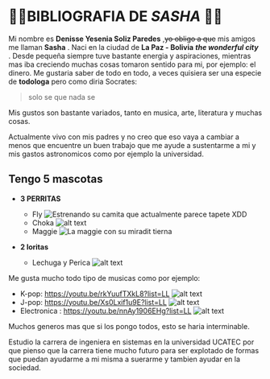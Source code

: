 # 🌸​🎀​​ BIBLIOGRAFIA DE *SASHA* 🌸🎀​
Mi nombre es **Denisse Yesenia Soliz Paredes** ,~~yo obligo a que~~ mis amigos me llaman **Sasha** .
Naci en la ciudad de **La Paz - Bolivia** ***the wonderful city*** .
Desde pequeña siempre tuve bastante energia y aspiraciones, mientras mas iba creciendo muchas cosas tomaron sentido para mi, por ejemplo: el dinero.
Me gustaria saber de todo en todo, a veces quisiera ser una especie de  **todologa** pero como diria Socrates:
>solo se que nada se

Mis gustos son bastante variados, tanto en musica, arte, literatura y muchas cosas.

Actualmente vivo con mis padres y no creo que eso vaya a cambiar a menos que encuentre un buen trabajo que me ayude a sustentarme a mi y mis gastos astronomicos como por ejemplo la universidad.  

Tengo **5 mascotas**
-
- **3 PERRITAS**

    - Fly
![Estrenando su camita que actualmente parece tapete XDD](20240211_222630.jpg)
    - Choka
![alt text](20230730_170702.jpg)
    - Maggie
    ![La maggie con su miradit tierna](20230930_201752.jpg)
- **2 loritas**

    - Lechuga y Perica
    ![alt text](USER_SCOPED_TEMP_DATA_orca-image-1602979650646_6723383960625203452.jpeg)

Me gusta mucho todo tipo de musicas como por ejemplo:

- K-pop: https://youtu.be/rkYuufTXkL8?list=LL
![alt text](image.png)
- J-pop: https://youtu.be/Xs0Lxif1u9E?list=LL
![alt text](image-1.png)
- Electronica : https://youtu.be/nnAy1906EHg?list=LL
![alt text](image-2.png)

Muchos generos mas que si los pongo todos, esto se haria interminable.

Estudio la carrera de ingeniera en sistemas en la universidad UCATEC por que pienso que la carrera tiene mucho futuro para ser explotado de formas que puedan ayudarme a mi misma a suerarme y tambien ayudar en la sociedad.